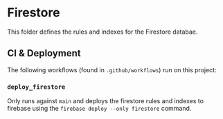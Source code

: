 # Firestore

This folder defines the rules and indexes for the Firestore databae.

## CI & Deployment

The following workflows (found in `.github/workflows`) run on this project:

### `deploy_firestore`

Only runs against `main` and deploys the firestore rules and indexes to firebase using the `firebase deploy --only firestore` command.
